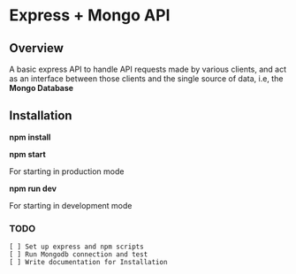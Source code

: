 # Express + Mongo API

## Overview

A basic express API to handle API requests made by various clients, and act as an interface between those clients and the single source of data, i.e, the **Mongo Database**

## Installation

**npm install**

**npm start**

For starting in production mode

**npm run dev**

For starting in development mode

### TODO

    [ ] Set up express and npm scripts
    [ ] Run Mongodb connection and test
    [ ] Write documentation for Installation
